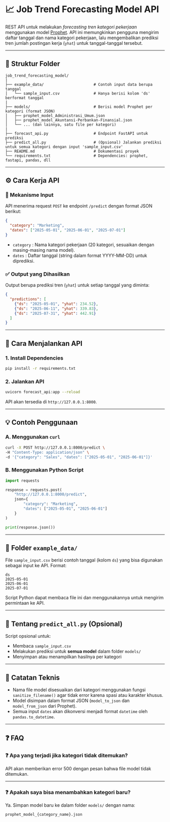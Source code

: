 # 📈 Job Trend Forecasting Model API

REST API untuk melakukan *forecasting tren kategori pekerjaan* menggunakan model [Prophet](https://facebook.github.io/prophet/). API ini memungkinkan pengguna mengirim daftar tanggal dan nama kategori pekerjaan, lalu mengembalikan prediksi tren jumlah postingan kerja (`yhat`) untuk tanggal-tanggal tersebut.

---

## 📁 Struktur Folder

```
job_trend_forecasting_model/
|
├── example_data/                      # Contoh input data berupa tanggal
│   └── sample_input.csv               # Hanya berisi kolom 'ds' berformat tanggal
|
├── models/                            # Berisi model Prophet per kategori (format JSON)
│   ├── prophet_model_Administrasi_Umum.json
│   ├── prophet_model_Akuntansi-Perbankan-Finansial.json
│   └── ... (dan lainnya, satu file per kategori)
|
├── forecast_api.py                    # Endpoint FastAPI untuk prediksi
├── predict_all.py                     # (Opsional) Jalankan prediksi untuk semua kategori dengan input 'sample_input.csv'
├── README.md                          # Dokumentasi proyek
└── requirements.txt                   # Dependencies: prophet, fastapi, pandas, dll

```

---

## ⚙️ Cara Kerja API

### 🔹 Mekanisme Input

API menerima request `POST` ke endpoint `/predict` dengan format JSON berikut:

```json
{
  "category": "Marketing",
  "dates": ["2025-05-01", "2025-06-01", "2025-07-01"]
}
```

- `category` : Nama kategori pekerjaan (20 kategori, sesuaikan dengan masing-masing nama model).
- `dates` : Daftar tanggal (string dalam format YYYY-MM-DD) untuk diprediksi.

### ✅ Output yang Dihasilkan

Output berupa prediksi tren (`yhat`) untuk setiap tanggal yang diminta:

```json
{
  "predictions": [
    {"ds": "2025-05-01", "yhat": 234.52},
    {"ds": "2025-06-11", "yhat": 339.83},
    {"ds": "2025-07-31", "yhat": 442.91}
  ]
}
```

---

## 🚀 Cara Menjalankan API

### 1. Install Dependencies


```bash
pip install -r requirements.txt
```

### 2. Jalankan API

```bash
uvicorn forecast_api:app --reload
```

API akan tersedia di `http://127.0.0.1:8000`.

---

## 💡 Contoh Penggunaan

### A. Menggunakan `curl`

```bash
curl -X POST http://127.0.0.1:8000/predict \
-H "Content-Type: application/json" \
-d '{"category": "Sales", "dates": ["2025-05-01", "2025-06-01"]}'
```

### B. Menggunakan Python Script

```python
import requests

response = requests.post(
    "http://127.0.0.1:8000/predict",
    json={
        "category": "Marketing",
        "dates": ["2025-05-01", "2025-06-01"]
    }
)

print(response.json())
```

---

## 📂 Folder `example_data/`

File `sample_input.csv` berisi contoh tanggal (kolom `ds`) yang bisa digunakan sebagai input ke API. Format:

```csv
ds
2025-05-01
2025-06-01
2025-07-01
```

Script Python dapat membaca file ini dan menggunakannya untuk mengirim permintaan ke API.

---

## 📄 Tentang `predict_all.py` (Opsional)

Script opsional untuk:

- Membaca `sample_input.csv`
- Melakukan prediksi untuk **semua model** dalam folder `models/`
- Menyimpan atau menampilkan hasilnya per kategori

---

## 🧠 Catatan Teknis

- Nama file model disesuaikan dari kategori menggunakan fungsi `sanitize_filename()` agar tidak error karena spasi atau karakter khusus.
- Model disimpan dalam format JSON (`model_to_json` dan `model_from_json` dari Prophet).
- Semua input `dates` akan dikonversi menjadi format `datetime` oleh `pandas.to_datetime`.

---

## ❓ FAQ

### ❓ Apa yang terjadi jika kategori tidak ditemukan?

API akan memberikan error 500 dengan pesan bahwa file model tidak ditemukan.

---

### ❓ Apakah saya bisa menambahkan kategori baru?

Ya. Simpan model baru ke dalam folder `models/` dengan nama:

```plaintext
prophet_model_{category_name}.json
```

